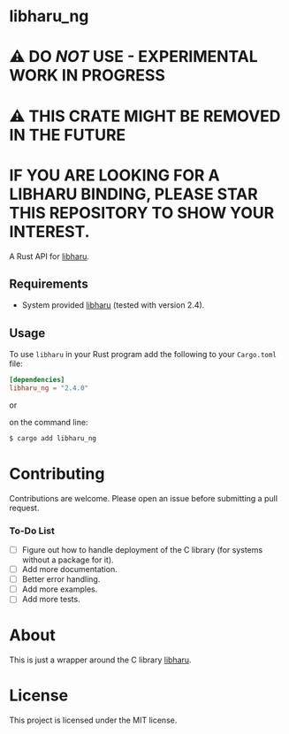 # libharu_ng

# ⚠️ DO _NOT_ USE - EXPERIMENTAL WORK IN PROGRESS

# ⚠️ THIS CRATE MIGHT BE REMOVED IN THE FUTURE

# IF YOU ARE LOOKING FOR A LIBHARU BINDING, PLEASE STAR THIS REPOSITORY TO SHOW YOUR INTEREST.

A Rust API for [libharu](http://libaru.org/).

## Requirements

- System provided [libharu](http://libharu.org/) (tested with version 2.4).

## Usage

To use `libharu` in your Rust program add the following to your `Cargo.toml` file:

```toml
[dependencies]
libharu_ng = "2.4.0"
```

or

on the command line:

```bash
$ cargo add libharu_ng
```

# Contributing

Contributions are welcome. Please open an issue before submitting a pull request.

### To-Do List

- [ ] Figure out how to handle deployment of the C library (for systems without a package for it).
- [ ] Add more documentation.
- [ ] Better error handling.
- [ ] Add more examples.
- [ ] Add more tests.

# About

This is just a wrapper around the C library [libharu](http://libharu.org/).

# License

This project is licensed under the MIT license.
